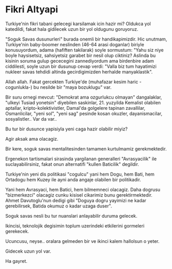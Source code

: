 # Fikri Altyapi

Turkiye'nin fikri tabani gelecegi karsilamak icin hazir mi? Oldukca yol katedildi, fakat hala gidilecek uzun bir yol oldugunu goruyoruz.

"Soguk Savas dusunurleri" burada onemli bir handikapimizdir. Hic unutmam, Turkiye'nin baby-boomer neslinden (46-64 arasi doganlar) biriyle konusuyordum, adama (hafiften takilarak) soyle sormustum: "Yahu siz niye boyle haysisetsiz, sahsiyetsiz garabet bir nesil olup ciktiniz? Aslinda bu kisinin soruma gulup gececegini zannediyordum ama birdenbire adam ciddilesti, soyle uzun bir dusunup cevap verdi: "Valla biz tum hayatimizi nukleer savas tehdidi altinda gecirdigimizden herhalde manyaklastik".

Allah allah. Fakat gercekten Turkiye'de (muhafazar kesim haric -cogunlukla-) bu nesilde bir "maya bozuklugu" var.

Bir suru ornegi mevcut: "Demokrat ama ozgurlukcu olmayan" dangalaklar, "ulkeyi Tusiad yonetsin" diyebilen saskinlar, 21. yuzyilda Kemalist olabilen aptallar, kripto-kolektivistler, Damal'da golgelere tapinan zavallilar, Osmanlicilar, "yeni sol", "yeni sag" pesinde kosan okuzler, dayanismacilar, sosyalistler.. Var da var..

Bu tur bir dusunce yapisiyla yeni caga hazir olabilir miyiz?

Agir aksak ama olacagiz.

Bir kere, soguk savas mentalitesinden tamamen kurtulmamiz gerekmektedir.

Ergenekon tartismalari sirasinda yargilanan generalleri "Avrasyacilik" ile suclayabilirsiniz, fakat onun alternatifi "kullen Baticilik" degildir.

Turkiye'nin yeni dis politikasi "cogulcu" yani hem Dogu, hem Bati, hem Ortadogu hem Kuzey ile ayni anda angaje olabilen bir politikadir.

Yani hem Avrasyaci, hem Batici, hem bilmemneci olacagiz. Daha dogrusu "bizmerkezci" olacagiz cunku kisisel cikarimiz bunu gerektirmektedir. Ahmet Davutoglu'nun dedigi gibi "Doguya dogru yayimizi ne kadar gerebilirsek, Batida okumuz o kadar uzaga duser".

Soguk savas nesli bu tur nuanslari anlayabilir duruma gelecek.

Ikincisi, teknolojik degisimin toplum uzerindeki etkilerini gormeleri gerekecek.

Ucuncusu, neyse.. oralara gelmeden bir ve ikinci kalem hallolsun o yeter.

Gidecek uzun yol var.

Ha gayret.
